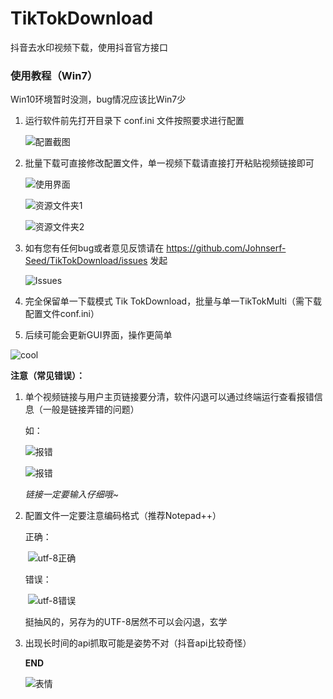 # TikTokDownload
抖音去水印视频下载，使用抖音官方接口

### 使用教程（Win7）

Win10环境暂时没测，bug情况应该比Win7少

1. 运行软件前先打开目录下 conf.ini 文件按照要求进行配置

   ![配置截图](https://tvax2.sinaimg.cn/large/006908GAly1gn1dhwrrsqj30cx07gweh.jpg)

2. 批量下载可直接修改配置文件，单一视频下载请直接打开粘贴视频链接即可

   ![使用界面](https://tva1.sinaimg.cn/large/006908GAly1gn1di75oroj30oi0ca74r.jpg)
   
   ![资源文件夹1](https://tvax3.sinaimg.cn/large/006908GAly1goxcvuln2yj30sd0fbgtq.jpg)

   ![资源文件夹2](https://tva2.sinaimg.cn/large/006908GAly1gn1dim1oojj30q30ertaz.jpg)

3. 如有您有任何bug或者意见反馈请在 https://github.com/Johnserf-Seed/TikTokDownload/issues 发起

   ![Issues](https://tva3.sinaimg.cn/large/006908GAly1gn1dje5vvej31hc0q0jt0.jpg)

4. 完全保留单一下载模式 Tik TokDownload，批量与单一TikTokMulti（需下载配置文件conf.ini）

5. 后续可能会更新GUI界面，操作更简单

![cool](https://tvax4.sinaimg.cn/large/006908GAly1gn1dnjmlmfj306o06oa9y.jpg)

**注意（常见错误）：**

1. 单个视频链接与用户主页链接要分清，软件闪退可以通过终端运行查看报错信息（一般是链接弄错的问题）

   如：

   ![报错](https://tvax4.sinaimg.cn/large/006908GAly1gn1dofvcc7j309800k3y9.jpg)

   ![报错](https://tvax2.sinaimg.cn/large/006908GAly1gn1dpoiqhzj306d0193ya.jpg)

   *链接一定要输入仔细哦~*

2. 配置文件一定要注意编码格式（推荐Notepad++）

   正确：

   ​	![utf-8正确](https://tva1.sinaimg.cn/large/006908GAly1gn1dl6jv3hj30ib09tq3k.jpg)

   错误：

   ​	![utf-8错误](https://tva1.sinaimg.cn/large/006908GAly1gn1dmakebqj30qh03lmx8.jpg)

   挺抽风的，另存为的UTF-8居然不可以会闪退，玄学
   
3. 出现长时间的api抓取可能是姿势不对（抖音api比较奇怪）

   **END**

   ![表情](https://tvax4.sinaimg.cn/large/006908GAly1gn1dxspeqeg302s02sdgf.gif)